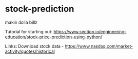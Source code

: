 # stock-prediction
makin dolla billz

Tutorial for starting out:
https://www.section.io/engineering-education/stock-price-prediction-using-python/

Links:
Download stock data - https://www.nasdaq.com/market-activity/quotes/historical
